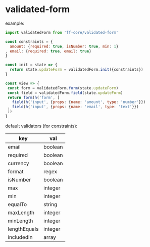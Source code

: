 
# validated-form

example:
```js
import validatedForm from 'ff-core/validated-form'

const constraints = {
  amount: {required: true, isNumber: true, min: 1}
, email: {required: true, email: true}
}

const init = state => {
  return state.updateForm = validatedForm.init({constraints})
}

const view => {
 const form = validatedForm.form(state.updateForm)
 const field = validatedForm.field(state.updateForm)
 return form(h('form', [
   field(h('input', {props: {name: 'amount', type: 'number'}})
 , field(h('input', {props: {name: 'email', type: 'text'}})
 ])
}

```

default validators (for constraints): 

| key | val |
| --- | --- |
| email | boolean |
| required | boolean |
| currency | boolean |
| format | regex |
| isNumber | boolean |
| max | integer |
| min | integer |
| equalTo | string | 
| maxLength | integer |
| minLength | integer |
| lengthEquals | integer |
| includedIn | array |
